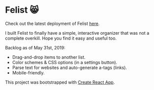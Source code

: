 # Felist 😸
Check out the latest deployment of Felist [here](https://felist.now.sh).

I built Felist to finally have a simple, interactive organizer that was not a complete overkill. Hope you find it easy and useful too.

Backlog as of May 31st, 2019:
- Drag-and-drop items to another list.
- Color schemes & CSS options (in a settings button).
- Parse text for websites and auto-generate a-tags (links).
- Mobile-friendly.

This project was bootstrapped with [Create React App](https://github.com/facebookincubator/create-react-app).
